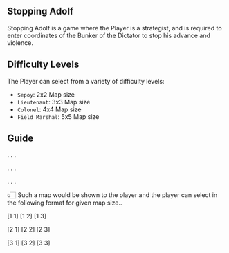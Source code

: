 ## Stopping Adolf

Stopping Adolf is a game where the Player is a strategist, and is required to enter coordinates of the Bunker of the Dictator to stop his advance and violence.

## Difficulty Levels

The Player can select from a variety of difficulty levels:

- `Sepoy`: 2x2 Map size
- `Lieutenant`: 3x3 Map size
- `Colonel`: 4x4 Map size
- `Field Marshal`: 5x5 Map size

## Guide

. . .

. . .

. . .

👆🏻 Such a map would be shown to the player and the player can select in the following format for given map size..

[1 1] [1 2] [1 3]

[2 1] [2 2] [2 3]

[3 1] [3 2] [3 3]
